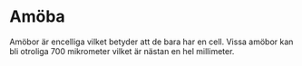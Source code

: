 # Amöba

Amöbor är encelliga vilket betyder att de bara har en cell. Vissa amöbor kan bli
otroliga 700 mikrometer vilket är nästan en hel millimeter.
